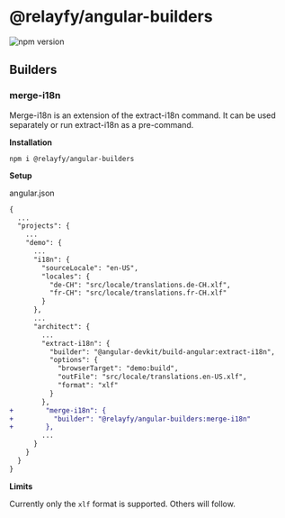 # @relayfy/angular-builders

![npm version](https://img.shields.io/npm/v/@relayfy/angular-builders)

## Builders
### merge-i18n
Merge-i18n is an extension of the extract-i18n command. It can be used separately or run extract-i18n as a pre-command.

**Installation**

`npm i @relayfy/angular-builders`

**Setup**

angular.json
```diff
{
  ...
  "projects": {
    ...
    "demo": {
      ...
      "i18n": {
        "sourceLocale": "en-US",
        "locales": {
          "de-CH": "src/locale/translations.de-CH.xlf",
          "fr-CH": "src/locale/translations.fr-CH.xlf"
        }
      },
      ...
      "architect": {
        ...
        "extract-i18n": {
          "builder": "@angular-devkit/build-angular:extract-i18n",
          "options": {
            "browserTarget": "demo:build",
            "outFile": "src/locale/translations.en-US.xlf",
            "format": "xlf"
          }
        },
+        "merge-i18n": {
+          "builder": "@relayfy/angular-builders:merge-i18n"
+        },
        ...
      }
    }
  }
}
```

**Limits**

Currently only the `xlf` format is supported. Others will follow.
